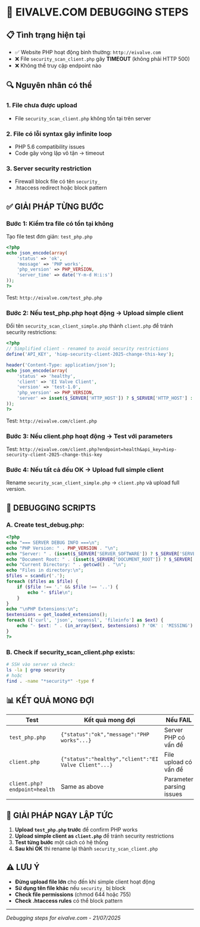 # 🚨 EIVALVE.COM DEBUGGING STEPS

## 📋 Tình trạng hiện tại
- ✅ Website PHP hoạt động bình thường: `http://eivalve.com`
- ❌ File `security_scan_client.php` gây **TIMEOUT** (không phải HTTP 500)
- ❌ Không thể truy cập endpoint nào

## 🔍 Nguyên nhân có thể

### 1. **File chưa được upload**
- File `security_scan_client.php` không tồn tại trên server

### 2. **File có lỗi syntax gây infinite loop**
- PHP 5.6 compatibility issues
- Code gây vòng lặp vô tận → timeout

### 3. **Server security restriction**
- Firewall block file có tên `security_`
- .htaccess redirect hoặc block pattern

## ✅ GIẢI PHÁP TỪNG BƯỚC

### Bước 1: **Kiểm tra file có tồn tại không**
Tạo file test đơn giản: `test_php.php`
```php
<?php
echo json_encode(array(
    'status' => 'ok',
    'message' => 'PHP works',
    'php_version' => PHP_VERSION,
    'server_time' => date('Y-m-d H:i:s')
));
?>
```

Test: `http://eivalve.com/test_php.php`

### Bước 2: **Nếu test_php.php hoạt động** → Upload simple client
Đổi tên `security_scan_client_simple.php` thành `client.php` để tránh security restrictions:

```php
<?php
// Simplified client - renamed to avoid security restrictions
define('API_KEY', 'hiep-security-client-2025-change-this-key');

header('Content-Type: application/json');
echo json_encode(array(
    'status' => 'healthy',
    'client' => 'EI Valve Client',
    'version' => 'test-1.0',
    'php_version' => PHP_VERSION,
    'server' => isset($_SERVER['HTTP_HOST']) ? $_SERVER['HTTP_HOST'] : 'unknown'
));
?>
```

Test: `http://eivalve.com/client.php`

### Bước 3: **Nếu client.php hoạt động** → Test với parameters
Test: `http://eivalve.com/client.php?endpoint=health&api_key=hiep-security-client-2025-change-this-key`

### Bước 4: **Nếu tất cả đều OK** → Upload full simple client
Rename `security_scan_client_simple.php` → `client.php` và upload full version.

## 🧪 DEBUGGING SCRIPTS

### A. Create test_debug.php:
```php
<?php
echo "=== SERVER DEBUG INFO ===\n";
echo "PHP Version: " . PHP_VERSION . "\n";
echo "Server: " . (isset($_SERVER['SERVER_SOFTWARE']) ? $_SERVER['SERVER_SOFTWARE'] : 'unknown') . "\n";
echo "Document Root: " . (isset($_SERVER['DOCUMENT_ROOT']) ? $_SERVER['DOCUMENT_ROOT'] : 'unknown') . "\n";
echo "Current Directory: " . getcwd() . "\n";
echo "Files in directory:\n";
$files = scandir('.');
foreach ($files as $file) {
    if ($file !== '.' && $file !== '..') {
        echo "- $file\n";
    }
}
echo "\nPHP Extensions:\n";
$extensions = get_loaded_extensions();
foreach (['curl', 'json', 'openssl', 'fileinfo'] as $ext) {
    echo "- $ext: " . (in_array($ext, $extensions) ? 'OK' : 'MISSING') . "\n";
}
?>
```

### B. Check if security_scan_client.php exists:
```bash
# SSH vào server và check:
ls -la | grep security
# hoặc
find . -name "*security*" -type f
```

## 📊 KẾT QUẢ MONG ĐỢI

| Test | Kết quả mong đợi | Nếu FAIL |
|------|------------------|----------|
| `test_php.php` | `{"status":"ok","message":"PHP works"...}` | Server PHP có vấn đề |
| `client.php` | `{"status":"healthy","client":"EI Valve Client"...}` | File upload có vấn đề |
| `client.php?endpoint=health` | Same as above | Parameter parsing issues |

## 🚀 GIẢI PHÁP NGAY LẬP TỨC

1. **Upload `test_php.php` trước** để confirm PHP works
2. **Upload simple client as `client.php`** để tránh security restrictions
3. **Test từng bước** một cách có hệ thống
4. **Sau khi OK** thì rename lại thành `security_scan_client.php`

## ⚠️ LƯU Ý

- **Đừng upload file lớn** cho đến khi simple client hoạt động
- **Sử dụng tên file khác** nếu `security_` bị block
- **Check file permissions** (chmod 644 hoặc 755)
- **Check .htaccess rules** có thể block pattern

---
*Debugging steps for eivalve.com - 21/07/2025* 